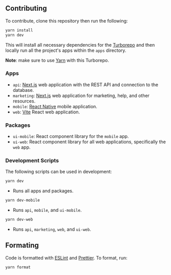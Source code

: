 ## Contributing

To contribute, clone this repository then run the following:

```bash
yarn install
yarn dev
```

This will install all necessary dependencies for the [Turborepo](https://turborepo.org) and then locally run all the project's apps within the `apps` directory.

**Note**: make sure to use [Yarn](https://yarnpkg.com) with this Turborepo.

### Apps

- `api`: [Next.js](https://nextjs.org) web application with the REST API and connection to the database.
- `marketing`: [Next.js](https://nextjs.org) web application for marketing, help, and other resources.
- `mobile`: [React Native](https://reactnative.dev) mobile application.
- `web`: [Vite](https://vitejs.dev) React web application.

### Packages

- `ui-mobile`: React component library for the `mobile` app.
- `ui-web`: React component library for all web applications, specifically the `web` app.

### Development Scripts

The following scripts can be used in development:

```bash
yarn dev
```

- Runs all apps and packages.

```bash
yarn dev-mobile
```

- Runs `api`, `mobile`, and `ui-mobile`.

```bash
yarn dev-web
```

- Runs `api`, `marketing`, `web`, and `ui-web`.

## Formating

Code is formatted with [ESLint](https://eslint.org) and [Prettier](https://prettier.io). To format, run:

```bash
yarn format
```
